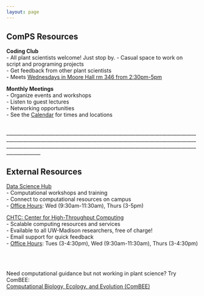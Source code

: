 ```yaml
---
layout: page
---
```


## ComPS Resources  
**Coding Club**  
    - All plant scientists welcome! Just stop by. 
    - Casual space to work on script and programing projects   
    - Get feedback from other plant scientists    
    - Meets [Wednesdays in Moore Hall rm 346 from 2:30pm-5pm](https://uw-madison-comps.github.io/calendar)
 
**Monthly Meetings**   
    - Organize events and workshops    
    - Listen to guest lectures    
    - Networking opportunities  
    - See the [Calendar](https://uw-madison-comps.github.io/calendar) for times and locations  

 <br>
 ________________________________________________________________________________________________________________________________________________________________________________________________________________________________________________________   
 
## External Resources    
[Data Science Hub](https://datascience.wisc.edu/)  
    - Computational workshops and training  
    - Connect to computational resources on campus  
    - [Office Hours](https://goo.gl/maps/f8HCLCyJDE42): Wed (9:30am-11:30am), Thurs (3-5pm)
 
[CHTC: Center for High-Throughput Computing](http://chtc.cs.wisc.edu/check-quota.shtml)  
    - Scalable computing resources and services  
    - Evailable to all UW-Madison researchers, free of charge!  
    - Email support for quick feedback  
    - [Office Hours](https://goo.gl/maps/f8HCLCyJDE42): Tues (3-4:30pm), Wed (9:30am-11:30am), Thurs (3-4:30pm)

<br>
<br>

Need computational guidance but not working in plant science? Try ComBEE:      
[Computational Biology, Ecology, and Evolution (ComBEE)](https://combee-uw-madison.github.io/studyGroup/) 


